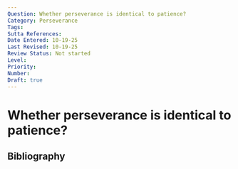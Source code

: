 ```yaml
---
Question: Whether perseverance is identical to patience?
Category: Perseverance
Tags: 
Sutta References: 
Date Entered: 10-19-25
Last Revised: 10-19-25
Review Status: Not started
Level: 
Priority: 
Number: 
Draft: true
---
```


# Whether perseverance is identical to patience?

## Bibliography

<!-- 

Notes:



-->